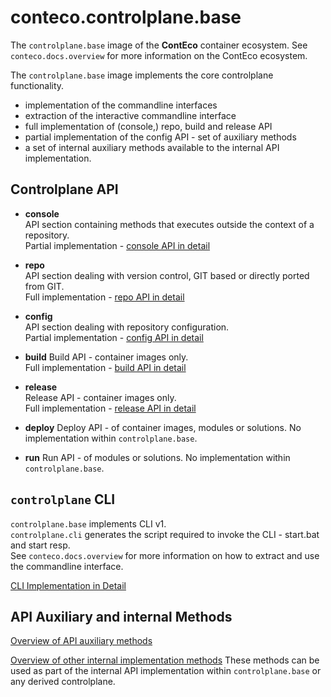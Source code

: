 # conteco.controlplane.base

The `controlplane.base` image of the __ContEco__ container ecosystem.
See `conteco.docs.overview` for more information on the ContEco ecosystem.

The `controlplane.base` image implements the core controlplane functionality.  
* implementation of the commandline interfaces
* extraction of the interactive commandline interface
* full implementation of (console,) repo, build and release API
* partial implementation of the config API - set of auxiliary methods
* a set of internal auxiliary methods available to the internal API implementation.

## Controlplane API

* __console__  
API section containing methods that executes outside the context of a repository.  
Partial implementation - [console API in detail](./docs/CONTROLPLANE-API-CONSOLE.md)

* __repo__  
API section dealing with version control, GIT based or directly ported from GIT.  
Full implementation - [repo API in detail](./docs/CONTROLPLANE-API-REPO.md)

* __config__  
API section dealing with repository configuration.  
Partial implementation - [config API in detail](./docs/CONTROLPLANE-API-CONFIG.md)

* __build__
Build API - container images only.  
Full implementation - [build API in detail](./docs/CONTROLPLANE-API-BUILD.md)

* __release__  
Release API - container images only.  
Full implementation - [release API in detail](./docs/CONTROLPLANE-API-RELEASE.md)

* __deploy__
Deploy API - of container images, modules or solutions.
No implementation within `controlplane.base`.

* __run__
Run API - of modules or solutions.
No implementation within `controlplane.base`.

## `controlplane` CLI

`controlplane.base` implements CLI v1.  
`controlplane.cli` generates the script required to invoke the CLI - start.bat and start resp.  
See `conteco.docs.overview` for more information on how to extract and use the commandline interface.

[CLI Implementation in Detail](./docs/COMMANDLINE-INTERFACE.md)

## API Auxiliary and internal Methods

[Overview of API auxiliary methods](./docs/INTERNAL-API-AUXILIARY.md)

[Overview of other internal implementation methods](./docs/INTERNAL-AUXILIARY.md)
These methods can be used as part of the internal API implementation within `controlplane.base` or any derived controlplane.
